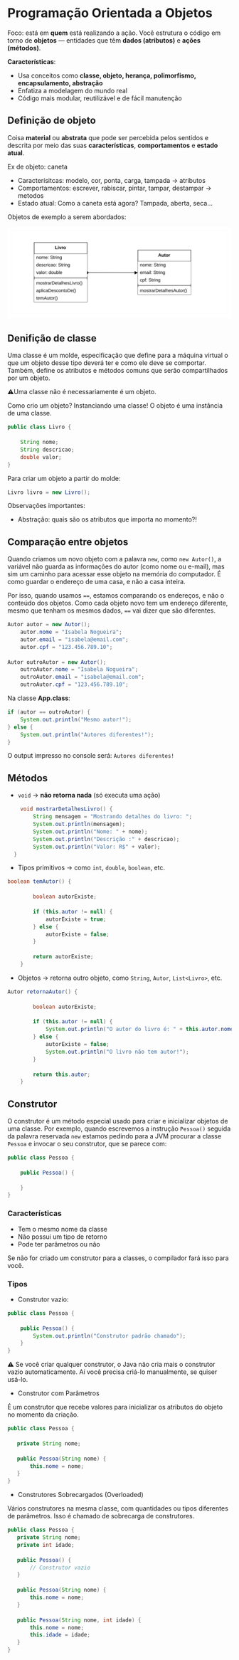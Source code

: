 
# Programação Orientada a Objetos

Foco: está em **quem** está realizando a ação. Você estrutura o código em torno de **objetos** — entidades que têm **dados (atributos)** e **ações (métodos)**.

**Características**:

- Usa conceitos como **classe, objeto, herança, polimorfismo, encapsulamento, abstração**
- Enfatiza a modelagem do mundo real
- Código mais modular, reutilizável e de fácil manutenção

## Definição de objeto

Coisa **material** ou **abstrata** que pode ser percebida pelos sentidos e descrita por meio das suas **características**, **comportamentos** e **estado atual**.

Ex de objeto: caneta

- Caracterísitcas: modelo, cor, ponta, carga, tampada → atributos
- Comportamentos: escrever, rabiscar, pintar, tampar, destampar → metodos
- Estado atual: Como a caneta está agora? Tampada, aberta, seca…

Objetos de exemplo a serem abordados:

![UML.png](UML.png)

## Denifição de classe

Uma classe é um molde, especificação que define para a máquina virtual o que um objeto desse tipo deverá ter e como ele deve se comportar. Também, define os atributos e métodos comuns que serão compartilhados por um objeto.

⚠️Uma classe não é necessariamente é um objeto.

Como crio um objeto? Instanciando uma classe! O objeto é uma instância de uma classe.

```java
public class Livro {

    String nome;
    String descricao;
    double valor;
} 
```

Para criar um objeto a partir do molde:

```java
Livro livro = new Livro();
```

Observações importantes:

- Abstração: quais são os atributos que importa no momento?!

## Comparação entre objetos

Quando criamos um novo objeto com a palavra `new`, como `new Autor()`, a variável não guarda as informações do autor (como nome ou e-mail), mas sim um caminho para acessar esse objeto na memória do computador. É como guardar o endereço de uma casa, e não a casa inteira.

Por isso, quando usamos `==`, estamos comparando os endereços, e não o conteúdo dos objetos. Como cada objeto novo tem um endereço diferente, mesmo que tenham os mesmos dados, `==` vai dizer que são diferentes.

```java
Autor autor = new Autor();
	autor.nome = "Isabela Nogueira";
	autor.email = "isabela@email.com";
	autor.cpf = "123.456.789.10";
        
Autor outroAutor = new Autor();
	outroAutor.nome = "Isabela Nogueira";
	outroAutor.email = "isabela@email.com";
	outroAutor.cpf = "123.456.789.10";
```

Na classe **App.class**:

```java
if (autor == outroAutor) {
	System.out.println("Mesmo autor!");
} else {
	System.out.println("Autores diferentes!");
}
```

O output impresso no console será: `Autores diferentes!`

## Métodos

- `void` → **não retorna nada** (só executa uma ação)

```java
    void mostrarDetalhesLivro() { 
		String mensagem = "Mostrando detalhes do livro: ";
        System.out.println(mensagem);
        System.out.println("Nome: " + nome);
        System.out.println("Descrição :" + descricao);
        System.out.println("Valor: R$" + valor);
  }
```

- Tipos primitivos → como `int`, `double`, `boolean`, etc.

```java
boolean temAutor() {

        boolean autorExiste;

        if (this.autor != null) {
            autorExiste = true;
        } else {
            autorExiste = false;
        }

        return autorExiste;
    }
```

- Objetos → retorna outro objeto, como `String`, `Autor`, `List<Livro>`, etc.

```java
Autor retornaAutor() {

        boolean autorExiste;

        if (this.autor != null) {
            System.out.println("O autor do livro é: " + this.autor.nome);
        } else {
            autorExiste = false;
            System.out.println("O livro não tem autor!");
        }

        return this.autor;
    }
```

## Construtor

O construtor é um método especial usado para criar e inicializar objetos de uma classe. Por exemplo, quando escrevemos a instrução `Pessoa()` seguida da palavra reservada `new` estamos pedindo para a JVM procurar a classe `Pessoa` e invocar o seu construtor, que se parece com:

```java
public class Pessoa {
	
    public Pessoa() {
	
    }
}
```
### Características
* Tem o mesmo nome da classe
* Não possui um tipo de retorno
* Pode ter parâmetros ou não

Se não for criado um construtor para a classes, o compilador fará isso para você.

### Tipos

* Construtor vazio:
```java
public class Pessoa {

    public Pessoa() {
        System.out.println("Construtor padrão chamado");
    }
}
```

⚠️ Se você criar qualquer construtor, o Java não cria mais o construtor vazio automaticamente. Aí você precisa criá-lo manualmente, se quiser usá-lo.

* Construtor com Parâmetros

É um construtor que recebe valores para inicializar os atributos do objeto no momento da criação.
 ```java
 public class Pessoa {
    
    private String nome;

    public Pessoa(String nome) {
        this.nome = nome;
    }
}
 ```

 * Construtores Sobrecargados (Overloaded)

 Vários construtores na mesma classe, com quantidades ou tipos diferentes de parâmetros. Isso é chamado de sobrecarga de construtores.

 ```java
public class Pessoa {
    private String nome;
    private int idade;

    public Pessoa() {
        // Construtor vazio
    }

    public Pessoa(String nome) {
        this.nome = nome;
    }

    public Pessoa(String nome, int idade) {
        this.nome = nome;
        this.idade = idade;
    }
}
 ```